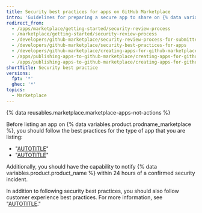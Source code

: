 ```yaml
---
title: Security best practices for apps on GitHub Marketplace
intro: 'Guidelines for preparing a secure app to share on {% data variables.product.prodname_marketplace %}.'
redirect_from:
  - /apps/marketplace/getting-started/security-review-process
  - /marketplace/getting-started/security-review-process
  - /developers/github-marketplace/security-review-process-for-submitted-apps
  - /developers/github-marketplace/security-best-practices-for-apps
  - /developers/github-marketplace/creating-apps-for-github-marketplace/security-best-practices-for-apps
  - /apps/publishing-apps-to-github-marketplace/creating-apps-for-github-marketplace/security-best-practices-for-apps
  - /apps/publishing-apps-to-github-marketplace/creating-apps-for-github-marketplace/security-best-practices-for-apps-on-github-marketplace
shortTitle: Security best practice
versions:
  fpt: '*'
  ghec: '*'
topics:
  - Marketplace
---
```


{% data reusables.marketplace.marketplace-apps-not-actions %}

Before listing an app on {% data variables.product.prodname_marketplace %}, you should follow the best practices for the type of app that you are listing:

- "[AUTOTITLE](/apps/creating-github-apps/about-creating-github-apps/best-practices-for-creating-a-github-app)"
- "[AUTOTITLE](/apps/oauth-apps/building-oauth-apps/best-practices-for-creating-an-oauth-app)"

Additionally, you should have the capability to notify {% data variables.product.product_name %} within 24 hours of a confirmed security incident.

In addition to following security best practices, you should also follow customer experience best practices. For more information, see "[AUTOTITLE](/apps/github-marketplace/creating-apps-for-github-marketplace/customer-experience-best-practices-for-apps)."
